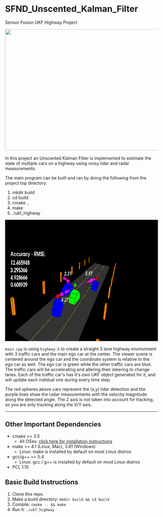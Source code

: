 # SFND_Unscented_Kalman_Filter
Sensor Fusion UKF Highway Project

<img src="media/ukf_highway_tracked.gif" width="700" height="400" />

In this project an Unscented Kalman Filter is implemented to estimate the state of multiple cars on a highway using noisy lidar and radar measurements. 

The main program can be built and ran by doing the following from the project top directory.

1. mkdir build
2. cd build
3. cmake ..
4. make
5. ./ukf_highway

<img src="media/ukf_highway.png" width="700" height="400" />

`main.cpp` is using `highway.h` to create a straight 3 lane highway environment with 3 traffic cars and the main ego car at the center. 
The viewer scene is centered around the ego car and the coordinate system is relative to the ego car as well. The ego car is green while the 
other traffic cars are blue. The traffic cars will be accelerating and altering their steering to change lanes. Each of the traffic car's has
it's own UKF object generated for it, and will update each indidual one during every time step. 

The red spheres above cars represent the (x,y) lidar detection and the purple lines show the radar measurements with the velocity magnitude along the detected angle. The Z axis is not taken into account for tracking, so you are only tracking along the X/Y axis.

---

## Other Important Dependencies
* cmake >= 3.5
  * All OSes: [click here for installation instructions](https://cmake.org/install/)
* make >= 4.1 (Linux, Mac), 3.81 (Windows)
  * Linux: make is installed by default on most Linux distros
* gcc/g++ >= 5.4
  * Linux: gcc / g++ is installed by default on most Linux distros
 * PCL 1.10

## Basic Build Instructions

1. Clone this repo.
2. Make a build directory: `mkdir build && cd build`
3. Compile: `cmake .. && make`
4. Run it: `./ukf_highway`
